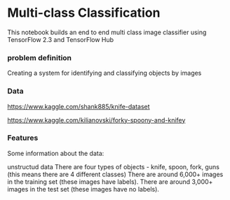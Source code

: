 
# Multi-class Classification
This notebook builds an end to end multi class image classifier using TensorFlow 2.3 and TensorFlow Hub

### problem definition

Creating a system for identifying and classifying objects by images

### Data

https://www.kaggle.com/shank885/knife-dataset

https://www.kaggle.com/kilianovski/forky-spoony-and-knifey

### Features
Some information about the data:


unstructud data
There are four types of objects - knife, spoon, fork, guns (this means there are 4 different classes)
There are around 6,000+ images in the training set (these images have labels).
There are around 3,000+ images in the test set (these images have no labels).
